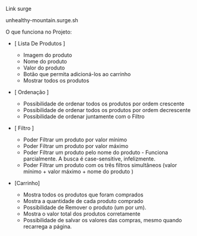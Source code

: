 Link surge

unhealthy-mountain.surge.sh



O que funciona no Projeto:

- [ Lista De Produtos ]
    - Imagem do produto
    - Nome do produto
    - Valor do produto
    - Botão que permita adicioná-los ao carrinho
    - Mostrar todos os produtos
- [ Ordenação ]
    - Possibilidade de ordenar todos os produtos por ordem crescente
    - Possibilidade de ordenar todos os produtos por ordem decrescente
    - Possibilidade de ordenar juntamente com o Filtro

- [ Filtro ]
    - Poder Filtrar um produto por valor mínimo
    - Poder Filtrar um produto por valor máximo
    - Poder Filtrar um produto pelo nome do produto - Funciona parcialmente. A busca é case-sensitive, infelizmente.
    - Poder Filtrar um produto com os três filtros simultâneos (valor mínimo + valor máximo + nome do produto )

- [Carrinho]
    - Mostra todos os produtos que foram comprados
    - Mostra a quantidade de cada produto comprado
    - Possibilidade de Remover o produto (um por um).
    - Mostra o valor total dos produtos corretamente
    - Possibilidade de salvar os valores das compras, mesmo quando recarrega a página.
